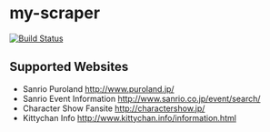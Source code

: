 # my-scraper

[![Build Status](https://travis-ci.org/mono0x/my-scraper.svg)](https://travis-ci.org/mono0x/my-scraper)

## Supported Websites

- Sanrio Puroland <http://www.puroland.jp/>
- Sanrio Event Information <http://www.sanrio.co.jp/event/search/>
- Character Show Fansite <http://charactershow.jp/>
- Kittychan Info <http://www.kittychan.info/information.html>
